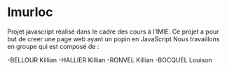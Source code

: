 # Imurloc
Projet javascript réalisé dans le cadre des cours à l'IMIE. Ce projet a pour but de creer une page web ayant un popin en JavaScript
Nous travaillons en groupe qui est composé de :

-BELLOUR Killian
-HALLIER Killian
-RONVEL Killian
-BOCQUEL Louison

